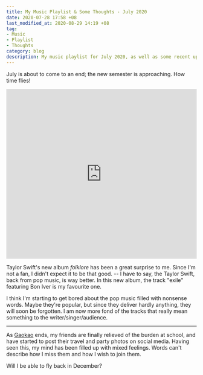 ```yaml
---
title: My Music Playlist & Some Thoughts - July 2020
date: 2020-07-28 17:58 +08
last_modified_at: 2020-08-29 14:19 +08
tag:
- Music
- Playlist
- Thoughts
category: blog
description: My music playlist for July 2020, as well as some recent updates.
---
```


July is about to come to an end; the new semester is approaching. How time flies!

<iframe allow="autoplay *; encrypted-media *;" frameborder="0" height="450" style="width:100%;max-width:660px;overflow:hidden;background:transparent;" sandbox="allow-forms allow-popups allow-same-origin allow-scripts allow-storage-access-by-user-activation allow-top-navigation-by-user-activation" src="https://embed.music.apple.com/sg/playlist/july-2020/pl.u-yZyVW5mTdWBgRpr"></iframe>

Taylor Swift's new album *folklore* has been a great surprise to me. Since I'm not a fan, I didn't expect it to be that good. -- I have to say, the Taylor Swift, back from pop music, is way better. In this new album, the track "exile" featuring Bon Iver is my favourite one.

I think I'm starting to get bored about the pop music filled with nonsense words. Maybe they're popular, but since they deliver hardly anything, they will soon be forgotten. I am now more fond of the tracks that really mean something to the writer/singer/audience.

<hr>

As [Gaokao](https://en.wikipedia.org/wiki/National_College_Entrance_Examination) ends, my friends are finally relieved of the burden at school, and have started to post their travel and party photos on social media. Having seen this, my mind has been filled up with mixed feelings. Words can't describe how I miss them and how I wish to join them.

Will I be able to fly back in December?
